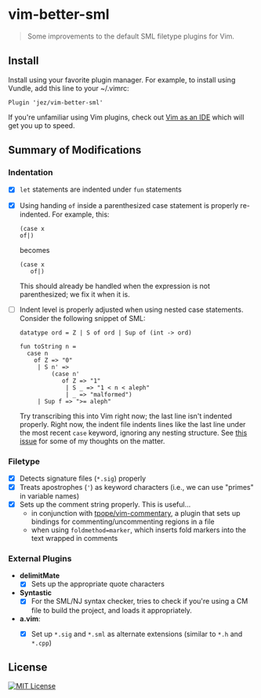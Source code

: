 # vim-better-sml

> Some improvements to the default SML filetype plugins for Vim.

## Install

Install using your favorite plugin manager. For example, to install using
Vundle, add this line to your ~/.vimrc:

```
Plugin 'jez/vim-better-sml'
```

If you're unfamiliar using Vim plugins, check out [Vim as an IDE][vim-ide] which
will get you up to speed.

## Summary of Modifications

### Indentation

- [x] `let` statements are indented under `fun` statements
- [x] Using handing `of` inside a parenthesized case statement is properly
  re-indented. For example, this:

      (case x
      of|)

  becomes

      (case x
         of|)

  This should already be handled when the expression is not parenthesized; we
  fix it when it is.
- [ ] Indent level is properly adjusted when using nested case statements.
  Consider the following snippet of SML:

      datatype ord = Z | S of ord | Sup of (int -> ord)

      fun toString n =
        case n
          of Z => "0"
           | S n' =>
               (case n'
                  of Z => "1"
                   | S _ => "1 < n < aleph"
                   | _ => "malformed")
           | Sup f => ">= aleph"

  Try transcribing this into Vim right now; the last line isn't indented
  properly. Right now, the indent file indents lines like the last line under
  the most recent `case` keyword, ignoring any nesting structure. See [this
  issue][issue-1] for some of my thoughts on the matter.

### Filetype

- [x] Detects signature files (`*.sig`) properly
- [x] Treats apostrophes (`'`) as keyword characters (i.e., we can use "primes"
  in variable names)
- [x] Sets up the comment string properly. This is useful...
  - in conjunction with [tpope/vim-commentary], a plugin that sets up bindings
    for commenting/uncommenting regions in a file
  - when using `foldmethod=marker`, which inserts fold markers into the text
    wrapped in comments

### External Plugins

- __delimitMate__
  - [x] Sets up the appropriate quote characters
- __Syntastic__
  - [x] For the SML/NJ syntax checker, tries to check if you're using a CM file
    to build the project, and loads it appropriately.
- __a.vim__:
  - [x] Set up `*.sig` and `*.sml` as alternate extensions (similar to `*.h` and
    `*.cpp`)


## License

[![MIT License](https://img.shields.io/badge/license-MIT-blue.svg)](https://jez.io/MIT-LICENSE.txt)


<!-- References -->

[vim-ide]: https://github.com/jez/vim-as-an-ide
[issue-1]: https://github.com/jez/vim-sml/issues/1
[tpope/vim-commentary]: https://github.com/tpope/vim-commentary
